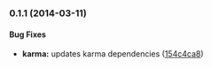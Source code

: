 <a name="0.1.1"></a>
### 0.1.1 (2014-03-11)


#### Bug Fixes

* **karma:** updates karma dependencies ([154c4ca8](https://github.com/sofa/sofa-url-parser-service/commit/154c4ca80eb5d650d59a60bd37e08fa8ffdd5f74))

